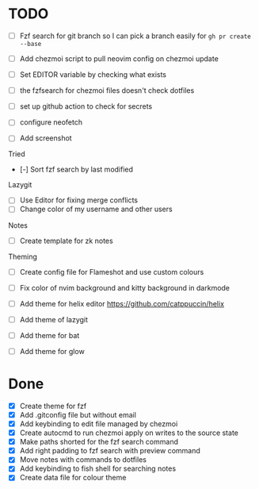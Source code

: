 
# TODO
- [ ] Fzf search for git branch so I can pick a branch easily for `gh pr create --base`
- [ ] Add chezmoi script to pull neovim config on chezmoi update
- [ ] Set EDITOR variable by checking what exists
- [ ] the fzfsearch for chezmoi files doesn't check dotfiles

- [ ] set up github action to check for secrets
- [ ] configure neofetch 
- [ ] Add screenshot 

Tried
- [-] Sort fzf search by last modified

Lazygit
  - [ ] Use Editor for fixing merge conflicts
  - [ ] Change color of my username and other users

Notes
- [ ] Create template for zk notes

Theming
- [ ] Create config file for Flameshot and use custom colours
- [ ] Fix color of nvim background and kitty background in darkmode
- [ ] Add theme for helix editor https://github.com/catppuccin/helix
- [ ] Add theme of lazygit
- [ ] Add theme for bat
- [ ] Add theme for glow




# Done
- [X] Create theme for fzf
- [X] Add .gitconfig file but without email 
- [X] Add keybinding to edit file managed by chezmoi
- [X] Create autocmd to run chezmoi apply on writes to the source state
- [X] Make paths shorted for the fzf search command
- [X] Add right padding to fzf search with preview command
- [X] Move notes with commands to dotfiles
- [X] Add keybinding to fish shell for searching notes
- [X] Create data file for colour theme
